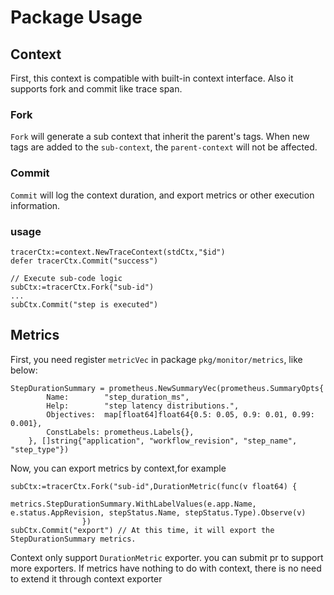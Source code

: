 # Package Usage

## Context
First, this context is compatible with built-in context interface.
Also it supports fork and commit like trace span.

### Fork
`Fork` will generate a sub context that inherit the parent's tags. When new tags are added to the `sub-context`, the `parent-context` will not be affected.

### Commit
`Commit` will log the context duration, and export metrics or other execution information.

### usage
```
tracerCtx:=context.NewTraceContext(stdCtx,"$id") 
defer tracerCtx.Commit("success")

// Execute sub-code logic
subCtx:=tracerCtx.Fork("sub-id")
...
subCtx.Commit("step is executed")

```

## Metrics
First, you need register `metricVec` in package `pkg/monitor/metrics`, like below:
```
StepDurationSummary = prometheus.NewSummaryVec(prometheus.SummaryOpts{
		Name:        "step_duration_ms",
		Help:        "step latency distributions.",
		Objectives:  map[float64]float64{0.5: 0.05, 0.9: 0.01, 0.99: 0.001},
		ConstLabels: prometheus.Labels{},
	}, []string{"application", "workflow_revision", "step_name", "step_type"})
```

Now, you can export metrics by context,for example
```
subCtx:=tracerCtx.Fork("sub-id",DurationMetric(func(v float64) {
					metrics.StepDurationSummary.WithLabelValues(e.app.Name, e.status.AppRevision, stepStatus.Name, stepStatus.Type).Observe(v)
				})
subCtx.Commit("export") // At this time, it will export the StepDurationSummary metrics. 			

```

Context only support `DurationMetric` exporter. you can submit pr to support more exporters.
If metrics have nothing to do with context, there is no need to extend it through context exporter
